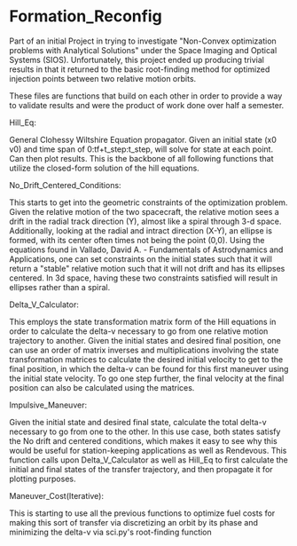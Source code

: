 # Formation_Reconfig
Part of an initial Project in trying to investigate "Non-Convex optimization problems with Analytical Solutions" under the Space Imaging and Optical Systems (SIOS). Unfortunately, this project ended up producing trivial results in that it returned to the basic root-finding method for optimized injection points between two relative motion orbits. 

These files are functions that build on each other in order to provide a way to validate results and were the product of work done over half a semester.

Hill_Eq:

General Clohessy Wiltshire Equation propagator. Given an initial state (x0 v0) and time span of 0:tf+t_step:t_step, will solve for state at each point. Can then plot results. This is the backbone of all following functions that utilize the closed-form solution of the hill equations.

No_Drift_Centered_Conditions: 

This starts to get into the geometric constraints of the optimization problem. Given the relative motion of the two spacecraft, the relative motion sees a drift in the radial track direction (Y), almost like a spiral through 3-d space. Additionally, looking at the radial and intract direction (X-Y), an ellipse is formed, with its center often times not being the point (0,0). Using the equations found in Vallado, David A. - Fundamentals of Astrodynamics and Applications, one can set constraints on the initial states such that it will return a "stable" relative motion such that it will not drift and has its ellipses centered. In 3d space, having these two constraints satisfied will result in ellipses rather than a spiral. 

Delta_V_Calculator:

This employs the state transformation matrix form of the Hill equations in order to calculate the delta-v necessary to go from one relative motion trajectory to another. Given the initial states and desired final position, one can use an order of matrix inverses and multiplications involving the state transformation matrices to calculate the desired initial velocity to get to the final position, in which the delta-v can be found for this first maneuver using the initial state velocity. To go one step further, the final velocity at the final position can also be calculated using the matrices.

Impulsive_Maneuver:

Given the initial state and desired final state, calculate the total delta-v necessary to go from one to the other. In this use case, both states satisfy the No drift and centered conditions, which makes it easy to see why this would be useful for station-keeping applications as well as Rendevous. This function calls upon Delta_V_Calculator as well as Hill_Eq to first calculate the initial and final states of the transfer trajectory, and then propagate it for plotting purposes. 

Maneuver_Cost(Iterative):

This is starting to use all the previous functions to optimize fuel costs for making this sort of transfer via discretizing an orbit by its phase and minimizing the delta-v via sci.py's root-finding function
